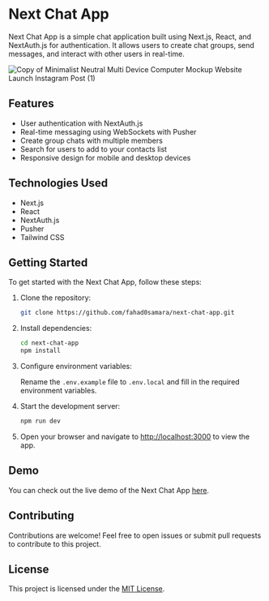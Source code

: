 # Next Chat App

Next Chat App is a simple chat application built using Next.js, React, and NextAuth.js for authentication. It allows users to create chat groups, send messages, and interact with other users in real-time.

![Copy of Minimalist Neutral Multi Device Computer Mockup Website Launch Instagram Post (1)](https://github.com/fahad0samara/next-chat-app/assets/90055525/0e8de612-b99b-483f-b1f1-cec9b766d9cc)


## Features

- User authentication with NextAuth.js
- Real-time messaging using WebSockets with Pusher
- Create group chats with multiple members
- Search for users to add to your contacts list
- Responsive design for mobile and desktop devices

## Technologies Used

- Next.js
- React
- NextAuth.js
- Pusher
- Tailwind CSS

## Getting Started

To get started with the Next Chat App, follow these steps:

1. Clone the repository:

   ```bash
   git clone https://github.com/fahad0samara/next-chat-app.git
   ```

2. Install dependencies:

   ```bash
   cd next-chat-app
   npm install
   ```

3. Configure environment variables:

   Rename the `.env.example` file to `.env.local` and fill in the required environment variables.

4. Start the development server:

   ```bash
   npm run dev
   ```

5. Open your browser and navigate to [http://localhost:3000](http://localhost:3000) to view the app.

## Demo

You can check out the live demo of the Next Chat App [here](#).



## Contributing

Contributions are welcome! Feel free to open issues or submit pull requests to contribute to this project.

## License

This project is licensed under the [MIT License](LICENSE).


